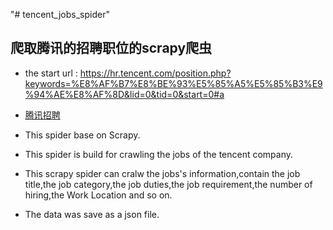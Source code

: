 "# tencent_jobs_spider" 
## 爬取腾讯的招聘职位的scrapy爬虫
+ the start url : https://hr.tencent.com/position.php?keywords=%E8%AF%B7%E8%BE%93%E5%85%A5%E5%85%B3%E9%94%AE%E8%AF%8D&lid=0&tid=0&start=0#a
+ [腾讯招聘](https://hr.tencent.com/position.php?keywords=%E8%AF%B7%E8%BE%93%E5%85%A5%E5%85%B3%E9%94%AE%E8%AF%8D&lid=0&tid=0&start=0#a)

+ This spider base on Scrapy.
+ This spider is build for crawling the jobs of the tencent company. 
+ This scrapy spider can cralw the jobs's information,contain the job title,the job category,the job duties,the job requirement,the number of hiring,the Work Location and so on.
+ The data was save as a json file.



